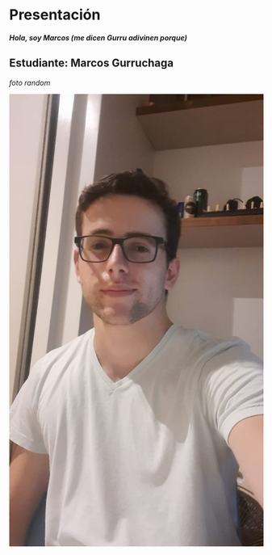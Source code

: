 # Presentación
##### Hola, soy Marcos (me dicen Gurru adivinen porque)
## Estudiante: Marcos Gurruchaga

*foto random*

![mi foto](foto.jpeg)